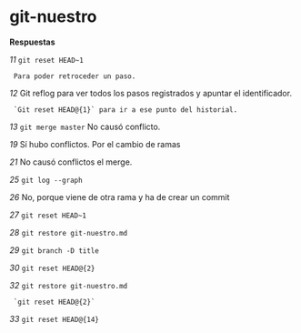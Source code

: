 # git-nuestro

**Respuestas**


*11* `git reset HEAD~1`


	 Para poder retroceder un paso.


*12* Git reflog para ver todos los pasos registrados y apuntar el identificador.


	 `Git reset HEAD@{1}` para ir a ese punto del historial.


*13* `git merge master` No causó conflicto.


*19* Sí hubo conflictos. Por el cambio de ramas


*21* No causó conflictos el merge.


*25* `git log --graph`


*26* No, porque viene de otra rama y ha de crear un commit


*27* `git reset HEAD~1`


*28* `git restore git-nuestro.md`


*29* `git branch -D title`


*30* `git reset HEAD@{2}`


*32* `git restore git-nuestro.md`


	 `git reset HEAD@{2}`


*33* `git reset HEAD@{14}`

